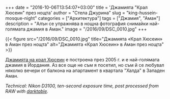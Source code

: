 +++
date = "2016-10-06T13:54:07+03:00"
title = 'Джамията "Крал Хюсеин" през нощта'
author = "Стела Джурина"
slug = "king-hussein-mosque-night"
categories = ["Архитектура"]
tags = ["Джамия", "Аман"]
description = "Алън се упражнява в нощна фотография снимайки най-голямата джамия в Аман."
image = "/2016/09/DSC_0010.jpg"
+++

{{< figure src="/2016/09/DSC_0010.jpg" title="Джамията «Крал Хюсеин» в Аман през нощта" alt="Джамията «Крал Хюсеин» в Аман през нощта" >}}

[Джамията на крал Хюсеин](https://en.wikipedia.org/wiki/King_Hussein_Mosque) е построена през 2005 г. и е най-голямата джамия в Йордания. Аз все още не съм я посетил, но съм й се любувал няколко вечери от балкона на апартамент в квартала "Халда" в Западен Аман.

<!--more-->

*Technical: Nikon D3100, ten-second exposure time, post processed from RAW with [darktable](https://www.darktable.org/).*
